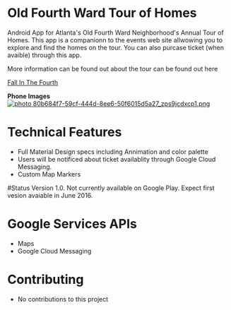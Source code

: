 # Old Fourth Ward Tour of Homes

Android App for Atlanta's Old Fourth Ward Neighborhood's Annual Tour of Homes. This app is a companionn to the events web site allwowing you to explore and find the homes on the tour. You can also purcase ticket (when avaible) through this app.

More information can be found out about the tour can be found out here

<a href="http://fallinthe4thward.com/">Fall In The Fourth</a>

<b>Phone Images</b>
<br>
<a href="http://s70.photobucket.com/user/chare37/media/80b684f7-59cf-444d-8ee6-50f6015d5a27_zps9jcdxcp1.png.html" target="_blank"><img src="http://i70.photobucket.com/albums/i102/chare37/80b684f7-59cf-444d-8ee6-50f6015d5a27_zps9jcdxcp1.png" border="0" alt=" photo 80b684f7-59cf-444d-8ee6-50f6015d5a27_zps9jcdxcp1.png"/></a>

# Technical Features
* Full Material Design specs including Annimation and color palette
* Users will be notificed about ticket availablity through Google Cloud Messaging.
* Custom Map Markers

#Status
Version 1.0. Not currently available on Google Play. Expect first vesion avaiable in June 2016.<br>

# Google Services APIs
* Maps
* Google Cloud Messaging

# Contributing<br>
* No contributions to this project

